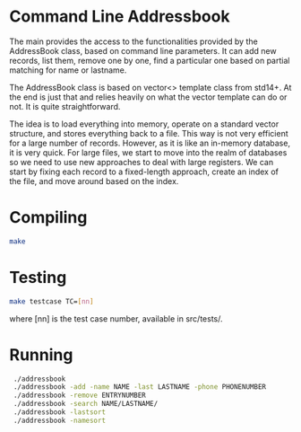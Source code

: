 # Command Line Addressbook

The main provides the access to the functionalities provided by the AddressBook class, based on command line parameters.  It can add new
records, list them, remove one by one, find a particular one based on partial matching for name or lastname.

The AddressBook class is based on vector<> template class from std14+.  At the end is just that and relies heavily on what the vector template
can do or not.  It is quite straightforward.

The idea is to load everything into memory, operate on a standard vector structure, and stores everything back to a file.
This way is not very efficient for a large number of records.  However, as it is like an in-memory database, it is very quick.
For large files, we start to move into the realm of databases so we need to use new approaches to deal with large registers.  We can start
by fixing each record to a fixed-length approach, create an index of the file, and move around based on the index.

# Compiling

```bash
make
```

# Testing

```bash
make testcase TC=[nn]
```
where [nn] is the test case number, available in src/tests/.

# Running

```bash
 ./addressbook
 ./addressbook -add -name NAME -last LASTNAME -phone PHONENUMBER
 ./addressbook -remove ENTRYNUMBER
 ./addressbook -search NAME/LASTNAME/
 ./addressbook -lastsort
 ./addressbook -namesort
```

